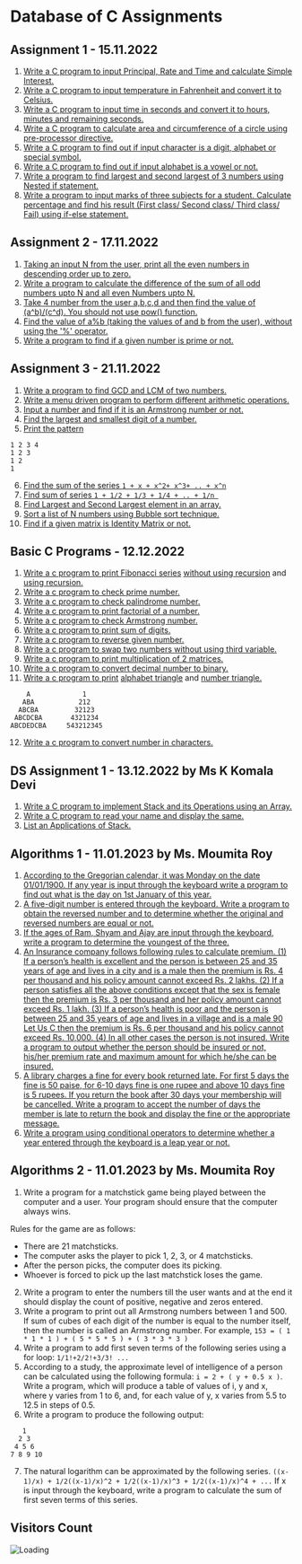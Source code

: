 Database of C Assignments
============================


Assignment 1 - 15.11.2022
---------------------------

1. [Write a C program to input Principal, Rate and Time and calculate Simple Interest.](https://github.com/noobshubham/C-Assignments/blob/master/Assignment%201%20-%2015.11.2022/simple_intrest.c)
2. [Write a C program to input temperature in Fahrenheit and convert it to Celsius.](https://github.com/noobshubham/C-Assignments/blob/master/Assignment%201%20-%2015.11.2022/convert_temps.c)
3. [Write a C program to input time in seconds and convert it to hours, minutes and remaining seconds.](https://github.com/noobshubham/C-Assignments/blob/master/Assignment%201%20-%2015.11.2022/convert_time.c)
4. [Write a C program to calculate area and circumference of a circle using pre-processor directive.](https://github.com/noobshubham/C-Assignments/blob/master/Assignment%201%20-%2015.11.2022/circle_area_circumferance.c)
5. [Write a C program to find out if input character is a digit, alphabet or special symbol.](https://github.com/noobshubham/C-Assignments/blob/master/Assignment%201%20-%2015.11.2022/recognize_char.c)
6. [Write a C program to find out if input alphabet is a vowel or not.](https://github.com/noobshubham/C-Assignments/blob/master/Assignment%201%20-%2015.11.2022/vowels_check.c)
7. [Write a program to find largest and second largest of 3 numbers using Nested if statement.](https://github.com/noobshubham/C-Assignments/blob/master/Assignment%201%20-%2015.11.2022/find_largest.c)
8. [Write a program to input marks of three subjects for a student. Calculate percentage and find his result (First class/ Second class/ Third class/ Fail) using if-else statement.](https://github.com/noobshubham/C-Assignments/blob/master/Assignment%201%20-%2015.11.2022/cal_percentage.c)


Assignment 2 - 17.11.2022
---------------------------

1. [Taking an input N from the user, print all the even numbers in descending order up to zero.](https://github.com/noobshubham/C-Assignments/blob/master/Assignment%202%20-%2017.11.2022/desc_even_number.c)
2. [Write a program to calculate the difference of the sum of all odd numbers upto N and all even Numbers upto N.](https://github.com/noobshubham/C-Assignments/blob/master/Assignment%202%20-%2017.11.2022/sum_of_odd_even.c)
3. [Take 4 number from the user a,b,c,d and then find the value of (a^b)/(c^d). You should not use pow() function.](https://github.com/noobshubham/C-Assignments/blob/master/Assignment%202%20-%2017.11.2022/alt_of_pow.c)
4. [Find the value of a%b (taking the values of and b from the user), without using the '%' operator.](https://github.com/noobshubham/C-Assignments/blob/master/Assignment%202%20-%2017.11.2022/find_value_of_a_mod_b.c)
5. [Write a program to find if a given number is prime or not.](https://github.com/noobshubham/C-Assignments/blob/master/Assignment%202%20-%2017.11.2022/find_prime_number.c)


Assignment 3 - 21.11.2022
---------------------------

1. [Write a program to find GCD and LCM of two numbers.](https://github.com/noobshubham/C-Assignments/blob/master/Assignment%203%20-%2021.11.2022/gcd_n_lcm.c)
2. [Write a menu driven program to perform different arithmetic operations.](https://github.com/noobshubham/C-Assignments/blob/master/Assignment%203%20-%2021.11.2022/arithmetic_operation.c)
3. [Input a number and find if it is an Armstrong number or not.](https://github.com/noobshubham/C-Assignments/blob/master/Assignment%203%20-%2021.11.2022/armstrong_number.c)
4. [Find the largest and smallest digit of a number.](https://github.com/noobshubham/C-Assignments/blob/master/Assignment%203%20-%2021.11.2022/largestAndSmallest.c)
5. [Print the pattern](https://github.com/noobshubham/C-Assignments/blob/master/Assignment%203%20-%2021.11.2022/pattern.c)
```
1 2 3 4
1 2 3
1 2
1
```
6. [Find the sum of the series ```1 + x + x^2+ x^3+ .. + x^n```](https://github.com/noobshubham/C-Assignments/blob/master/Assignment%203%20-%2021.11.2022/sum_of_series_x_pow_n.c)
7. [Find sum of series ```1 + 1/2 + 1/3 + 1/4 + .. + 1/n ```](https://github.com/noobshubham/C-Assignments/blob/master/Assignment%203%20-%2021.11.2022/sum_of_series_one_by_n.c)
8. [Find Largest and Second Largest element in an array.](https://github.com/noobshubham/C-Assignments/blob/master/Assignment%203%20-%2021.11.2022/largest_n_second_largest_in_array.c)
9. [Sort a list of N numbers using Bubble sort technique.](https://github.com/noobshubham/C-Assignments/blob/master/Assignment%203%20-%2021.11.2022/bubble_sort.c)
10. [Find if a given matrix is Identity Matrix or not.](https://github.com/noobshubham/C-Assignments/blob/master/Assignment%203%20-%2021.11.2022/IsIdentityMatrix.c)

Basic C Programs - 12.12.2022
---------------------------

1. [Write a c program to print Fibonacci series](https://github.com/noobshubham/C-Assignments/blob/master/Basic%20C%20Programs%20-%2012.12.2022/fibonacci_series.c) [without using recursion](https://github.com/noobshubham/C-Assignments/blob/d953766449e4e6894894bd3d3b306bd9db9a3332/Basic%20C%20Programs%20-%2012.12.2022/fibonacci_series.c#L13-L27) and [using recursion.](https://github.com/noobshubham/C-Assignments/blob/d953766449e4e6894894bd3d3b306bd9db9a3332/Basic%20C%20Programs%20-%2012.12.2022/fibonacci_series.c#L6-L11)
2. [Write a c program to check prime number.](https://github.com/noobshubham/C-Assignments/blob/master/Basic%20C%20Programs%20-%2012.12.2022/prime_number.c)
3. [Write a c program to check palindrome number.](https://github.com/noobshubham/C-Assignments/blob/master/Basic%20C%20Programs%20-%2012.12.2022/palindrome_number.c)
4. [Write a c program to print factorial of a number.](https://github.com/noobshubham/C-Assignments/blob/master/Basic%20C%20Programs%20-%2012.12.2022/factorial_number.c)
5. [Write a c program to check Armstrong number.](https://github.com/noobshubham/C-Assignments/blob/master/Basic%20C%20Programs%20-%2012.12.2022/armstrong_number.c)
6. [Write a c program to print sum of digits.](https://github.com/noobshubham/C-Assignments/blob/master/Basic%20C%20Programs%20-%2012.12.2022/sum_of_digits.c)
7. [Write a c program to reverse given number.](https://github.com/noobshubham/C-Assignments/blob/master/Basic%20C%20Programs%20-%2012.12.2022/reverse_number.c)
8. [Write a c program to swap two numbers without using third variable.](https://github.com/noobshubham/C-Assignments/blob/master/Basic%20C%20Programs%20-%2012.12.2022/swap_numbers.c)
9. [Write a c program to print multiplication of 2 matrices.](https://github.com/noobshubham/C-Assignments/blob/master/Basic%20C%20Programs%20-%2012.12.2022/matrix_addition.c)
10. [Write a c program to convert decimal number to binary.](https://github.com/noobshubham/C-Assignments/blob/master/Basic%20C%20Programs%20-%2012.12.2022/decimal_to_binary.c)
11. [Write a c program to print](https://github.com/noobshubham/C-Assignments/blob/master/Basic%20C%20Programs%20-%2012.12.2022/print_triangle.c) [alphabet triangle](https://github.com/noobshubham/C-Assignments/blob/af709477a31df0fbe549e61342df317aeafbd9fd/Basic%20C%20Programs%20-%2012.12.2022/print_triangle.c#L11-L23) and [number triangle.](https://github.com/noobshubham/C-Assignments/blob/af709477a31df0fbe549e61342df317aeafbd9fd/Basic%20C%20Programs%20-%2012.12.2022/print_triangle.c#L25-L37)
```
    A             1
   ABA           212
  ABCBA         32123
 ABCDCBA       4321234
ABCDEDCBA     543212345
```
12. [Write a c program to convert number in characters.](https://github.com/noobshubham/C-Assignments/blob/master/Basic%20C%20Programs%20-%2012.12.2022/convert_number_in_chars.c)


DS Assignment 1 - 13.12.2022 by Ms K Komala Devi
--------------------------------------------------

1. [Write a C program to implement Stack and its Operations using an Array.](https://github.com/noobshubham/C-Assignments/blob/master/DS%20Assignment%201%20-%2013.12.2022%20by%20Ms%20K%20Komala%20Devi/stack_n_its_operation.c)
2. [Write a C program to read your  name and display the same.](https://github.com/noobshubham/C-Assignments/blob/master/DS%20Assignment%201%20-%2013.12.2022%20by%20Ms%20K%20Komala%20Devi/display_name.c)
3. [List an Applications of Stack.](https://github.com/noobshubham/C-Assignments/blob/master/DS%20Assignment%201%20-%2013.12.2022%20by%20Ms%20K%20Komala%20Devi/ApplicationOfStack.md)


Algorithms 1 - 11.01.2023 by Ms. Moumita Roy
----------------------------------------------

1. [According to the Gregorian calendar, it was Monday on the
date 01/01/1900. If any year is input through the keyboard write a program to
find out what is the day on 1st January of this year.](https://github.com/noobshubham/C-Assignments/blob/master/Algorithms%201%20-%2011.01.2023/1st%20January%20Day.c)
2. [A five-digit number is entered through the keyboard.
Write a program to obtain the reversed number and to determine whether the
original and reversed numbers are equal or not.](https://github.com/noobshubham/C-Assignments/blob/master/Algorithms%201%20-%2011.01.2023/palindrome.c)
3. [If the ages of Ram, Shyam and Ajay are input through the keyboard, write a program
to determine the youngest of the three.](https://github.com/noobshubham/C-Assignments/blob/master/Algorithms%201%20-%2011.01.2023/determine_youngest.c)
4. [An Insurance company follows following rules to calculate premium. (1) If a
person’s health is excellent and the person is between 25 and 35 years of age
and lives in a city and is a male then the premium is Rs. 4 per thousand and
his policy amount cannot exceed Rs. 2 lakhs. (2) If a person satisfies all the
above conditions except that the sex is female then the premium is Rs. 3 per
thousand and her policy amount cannot exceed Rs. 1 lakh. (3) If a person’s health
is poor and the person is between 25 and 35 years of age and lives in a village
and is a male 90 Let Us C then the premium is Rs. 6 per thousand and his policy
cannot exceed Rs. 10,000. (4) In all other cases the person is not insured.
Write a program to output whether the person should be insured or not, his/her
premium rate and maximum amount for which he/she can be insured.](https://github.com/noobshubham/C-Assignments/blob/master/Algorithms%201%20-%2011.01.2023/insurance.c)
5. [A library charges a fine for every book returned late. For first 5 days the fine
is 50 paise, for 6-10 days fine is one rupee and above 10 days fine is 5
rupees. If you return the book after 30 days your membership will be cancelled.
Write a program to accept the number of days the member is late to return the
book and display the fine or the appropriate message.](https://github.com/noobshubham/C-Assignments/blob/master/Algorithms%201%20-%2011.01.2023/libraryFine.c)
6. [Write a program using conditional operators to determine
whether a year entered through the keyboard is a leap year or not.](https://github.com/noobshubham/C-Assignments/blob/master/Algorithms%201%20-%2011.01.2023/conditional_Leap.c)

Algorithms 2 - 11.01.2023 by Ms. Moumita Roy
---------------------------------------------
1. Write a program for a matchstick game being played between the computer and a user. 
Your program should ensure that the computer always wins.
 
Rules for the game are as follows: 
- There are 21 matchsticks. 
- The computer asks the player to pick 1, 2, 3, or 4 matchsticks. 
- After the person picks, the computer does its picking. 
- Whoever is forced to pick up the last matchstick loses the game.
2. Write a program to enter the numbers till the user wants and at the end it should display the count of positive, negative and zeros entered.
3. Write a program to print out all Armstrong numbers between 1 and 500. If sum of cubes of each digit of the number is equal to the number itself, then the number is called an Armstrong number. For example, 
```153 = ( 1 * 1 * 1 ) + ( 5 * 5 * 5 ) + ( 3 * 3 * 3 )```
4. Write a program to add first seven terms of the following series using a for loop: ```1/1!+2/2!+3/3! ...```
5. According to a study, the approximate level of intelligence of a person can be calculated using the following formula: ```i = 2 + ( y + 0.5 x )```. Write a program, which will produce a table of values of i, y and x, where y varies from 1 to 6, and, for each value of y, x varies from 5.5 to 12.5 in steps of 0.5.
6. Write a program to produce the following output:
```
   1
  2 3
 4 5 6
7 8 9 10
```
7. The natural logarithm can be approximated by the following series. 
```((x-1)/x) + 1/2((x-1)/x)^2 + 1/2((x-1)/x)^3 + 1/2((x-1)/x)^4 + ...```
If x is input through the keyboard, write a program to calculate the sum of first seven terms of this series.


Visitors Count
------------------

<img align="left" src = "https://profile-counter.glitch.me/C-Assignments/count.svg" alt ="Loading">


